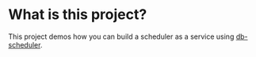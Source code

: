 # What is this project?

This project demos how you can build a scheduler as a service
using [db-scheduler](https://github.com/kagkarlsson/db-scheduler).
